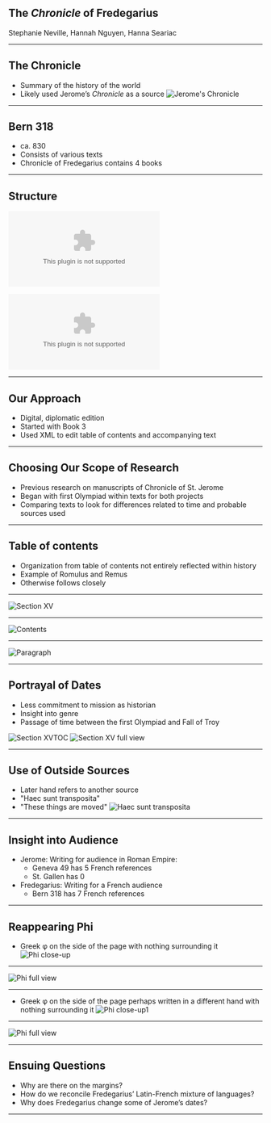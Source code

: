 ## The *Chronicle* of Fredegarius


Stephanie Neville, Hannah Nguyen, Hanna Seariac

---

## The Chronicle

- Summary of the history of the world
- Likely used Jerome’s *Chronicle* as a source
![Jerome's Chronicle](https://raw.githubusercontent.com/HCMID/fredegarius/master/gen49-69v-70r.png)
---

## Bern 318

- ca. 830
- Consists of various texts
- Chronicle of Fredegarius contains 4 books



---

## Structure

![Manuscript](https://raw.githubusercontent.com/HCMID/fredegarius/master/bern318imgs.csv)


![Table of Contents](https://raw.githubusercontent.com/HCMID/fredegarius/master/bern318pages.csv)

---

## Our Approach

- Digital, diplomatic edition
- Started with Book 3
- Used XML to edit table of contents and accompanying text

---

## Choosing Our Scope of Research

- Previous research on manuscripts of Chronicle of St. Jerome
- Began with first Olympiad within texts for both projects
- Comparing texts to look for differences related to time and probable sources used

---

## Table of contents

- Organization from table of contents not entirely reflected within history
- Example of Romulus and Remus
- Otherwise follows closely

---


![Section XV](https://raw.githubusercontent.com/HCMID/fredegarius/master/Section%20XV.png)

---


![Contents](https://raw.githubusercontent.com/HCMID/fredegarius/master/fred-45v.png)


---


![Paragraph](https://raw.githubusercontent.com/HCMID/fredegarius/master/fred-50r.png)


---

## Portrayal of Dates

- Less commitment to mission as historian
- Insight into genre
- Passage of time between the first Olympiad and Fall of Troy


![Section XVTOC](https://raw.githubusercontent.com/HCMID/fredegarius/master/Section%20XVIII%20TOC.png)
![Section XV full view](https://raw.githubusercontent.com/HCMID/fredegarius/master/Sections%20XV%20and%20XVI%20TOC.png)

---

## Use of Outside Sources

- Later hand refers to another source
- "Haec sunt transposita"
- "These things are moved"
![Haec sunt transposita](https://raw.githubusercontent.com/HCMID/fredegarius/master/upclosemarginText52v.png)
---

## Insight into Audience

- Jerome: Writing for audience in Roman Empire:
    - Geneva 49 has 5 French references
    - St. Gallen has 0
- Fredegarius: Writing for a French audience
    - Bern 318 has 7 French references

---

## Reappearing Phi

- Greek φ on the side of the page with nothing surrounding it
![Phi close-up](https://raw.githubusercontent.com/HCMID/fredegarius/master/Section%2062r%20Phi.png)

---

![Phi full view](https://raw.githubusercontent.com/HCMID/fredegarius/master/Section%2062r%20full%20page%20view.png)


---


- Greek φ on the side of the page perhaps written in a different hand with nothing surrounding it
![Phi close-up1](https://raw.githubusercontent.com/HCMID/fredegarius/master/Second%20random%20phi.png)


---

![Phi full view](https://raw.githubusercontent.com/HCMID/fredegarius/master/Full%20page%20view%20of%20second%20random%20phi.png)

---

## Ensuing Questions

- Why are there on the margins?
- How do we reconcile Fredegarius’ Latin-French mixture of languages?
- Why does Fredegarius change some of Jerome’s dates?

---

